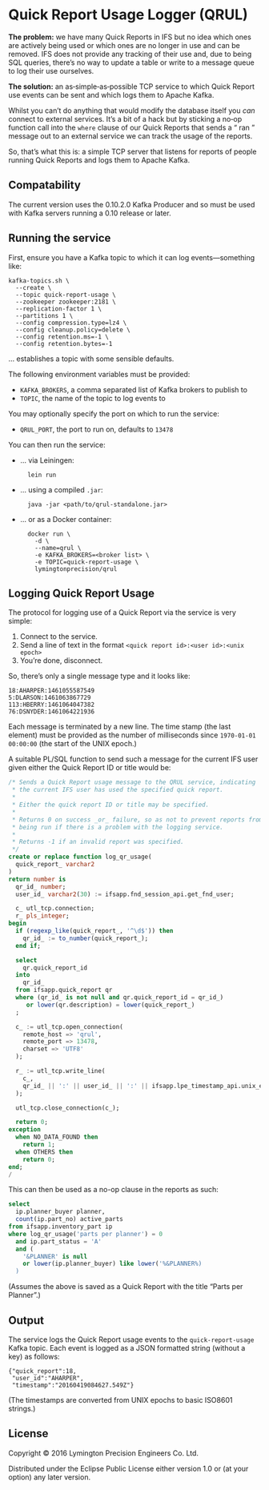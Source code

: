 # Quick Report Usage Logger (QRUL)

**The problem:** we have many Quick Reports in IFS but no idea which
ones are actively being used or which ones are no longer in use and can
be removed. IFS does not provide any tracking of their use and, due to
being SQL queries, there’s no way to update a table or write to a
message queue to log their use ourselves.

**The solution:** an as‐simple‐as‐possible TCP service to which Quick
Report use events can be sent and which logs them to Apache Kafka.

Whilst you can’t do anything that would modify the database itself you
_can_ connect to external services. It’s a bit of a hack but by sticking
a no‐op function call into the `where` clause of our Quick Reports that
sends a “<user> ran <report>” message out to an external service we can
track the usage of the reports.

So, that’s what this is: a simple TCP server that listens for reports of
people running Quick Reports and logs them to Apache Kafka.

## Compatability

The current version uses the 0.10.2.0 Kafka Producer and so must be used
with Kafka servers running a 0.10 release or later.

## Running the service

First, ensure you have a Kafka topic to which it can log
events—something like:

    kafka-topics.sh \
      --create \
      --topic quick-report-usage \
      --zookeeper zookeeper:2181 \
      --replication-factor 1 \
      --partitions 1 \
      --config compression.type=lz4 \
      --config cleanup.policy=delete \
      --config retention.ms=-1 \
      --config retention.bytes=-1

… establishes a topic with some sensible defaults.

The following environment variables must be provided:

* `KAFKA_BROKERS`, a comma separated list of Kafka brokers to publish to
* `TOPIC`, the name of the topic to log events to

You may optionally specify the port on which to run the service:

* `QRUL_PORT`, the port to run on, defaults to `13478`

You can then run the service:

* … via Leiningen:

        lein run
* … using a compiled `.jar`:

        java -jar <path/to/qrul-standalone.jar>
* … or as a Docker container:

        docker run \
          -d \
          --name=qrul \
          -e KAFKA_BROKERS=<broker list> \
          -e TOPIC=quick-report-usage \
          lymingtonprecision/qrul

## Logging Quick Report Usage

The protocol for logging use of a Quick Report via the service is very
simple:

1. Connect to the service.
2. Send a line of text in the format `<quick report id>:<user id>:<unix epoch>`
3. You’re done, disconnect.

So, there’s only a single message type and it looks like:

    18:AHARPER:1461055587549
    5:DLARSON:1461063867729
    113:HBERRY:1461064047382
    76:DSNYDER:1461064221936

Each message is terminated by a new line. The time stamp (the last
element) must be provided as the number of milliseconds since
`1970-01-01 00:00:00` (the start of the UNIX epoch.)

A suitable PL/SQL function to send such a message for the current IFS
user given either the Quick Report ID or title would be:

```sql
/* Sends a Quick Report usage message to the QRUL service, indicating
 * the current IFS user has used the specified quick report.
 *
 * Either the quick report ID or title may be specified.
 *
 * Returns 0 on success _or_ failure, so as not to prevent reports from
 * being run if there is a problem with the logging service.
 *
 * Returns -1 if an invalid report was specified.
 */
create or replace function log_qr_usage(
  quick_report_ varchar2
)
return number is
  qr_id_ number;
  user_id_ varchar2(30) := ifsapp.fnd_session_api.get_fnd_user;

  c_ utl_tcp.connection;
  r_ pls_integer;
begin
  if (regexp_like(quick_report_, '^\d$')) then
    qr_id_ := to_number(quick_report_);
  end if;

  select
    qr.quick_report_id
  into
    qr_id_
  from ifsapp.quick_report qr
  where (qr_id_ is not null and qr.quick_report_id = qr_id_)
     or lower(qr.description) = lower(quick_report_)
  ;

  c_ := utl_tcp.open_connection(
    remote_host => 'qrul',
    remote_port => 13478,
    charset => 'UTF8'
  );

  r_ := utl_tcp.write_line(
    c_,
    qr_id_ || ':' || user_id_ || ':' || ifsapp.lpe_timestamp_api.unix_epoch
  );

  utl_tcp.close_connection(c_);

  return 0;
exception
  when NO_DATA_FOUND then
    return 1;
  when OTHERS then
    return 0;
end;
/
```

This can then be used as a no-op clause in the reports as such:

```sql
select
  ip.planner_buyer planner,
  count(ip.part_no) active_parts
from ifsapp.inventory_part ip
where log_qr_usage('parts per planner') = 0
  and ip.part_status = 'A'
  and (
    '&PLANNER' is null
    or lower(ip.planner_buyer) like lower('%&PLANNER%)
  )
```

(Assumes the above is saved as a Quick Report with the title “Parts per
Planner”.)

## Output

The service logs the Quick Report usage events to the
`quick-report-usage` Kafka topic. Each event is logged as a JSON
formatted string (without a key) as follows:

    {"quick_report":18,
     "user_id":"AHARPER",
     "timestamp":"20160419084627.549Z"}

(The timestamps are converted from UNIX epochs to basic ISO8601 strings.)

## License

Copyright © 2016 Lymington Precision Engineers Co. Ltd.

Distributed under the Eclipse Public License either version 1.0 or (at
your option) any later version.
